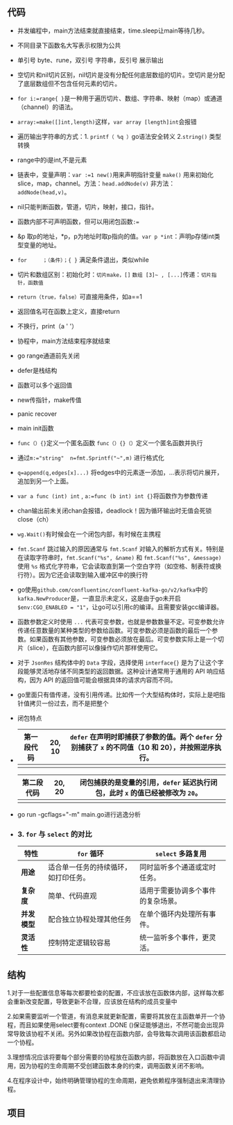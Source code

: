 

##  代码

- 并发编程中，main方法结束就直接结束，time.sleep让main等待几秒。
- 不同目录下函数名大写表示权限为公共
- 单引号 byte、rune，双引号 字符串，反引号 展示输出
- 空切片和nil切片区别，nil切片是没有分配任何底层数组的切片。空切片是分配了底层数组但不包含任何元素的切片。
- `for i:=range{ }`是一种用于遍历切片、数组、字符串、映射（map）或通道（channel）的语法。
- `array:=make([]int,length)`这样，`var array [length]int`会报错
- 遍历输出字符串的方式：1. `printf（ %q ）`go语法安全转义 2.`string()` 类型转换
- range中的i是int,不是元素
- 链表中，变量声明：`var :=1 new()`用来声明指针变量 `make()` 用来初始化slice，map，channel。方法：`head.addNode(v)`  非方法：`addNode(head,v)`。
- nil只能判断函数，管道，切片，映射，接口，指针。
- 函数内部不可声明函数，但可以用闭包函数`:=` 
- &p 取p的地址，*p，p为地址时取p指向的值。`var p *int`：声明p存储int类型变量的地址。
- `for     ；（条件）；{ }` 满足条件退出，类似while
- 切片和数组区别：初始化时：`切片make，[]` `数组 [3]~ , [...]`传递：`切片指针，函数值`
- `return（true，false）`可直接用条件，如a==1
- 返回值名可在函数上定义，直接return
- 不换行，print（a ' '）
- 协程中，main方法结束程序就结束
- go range通道前先关闭
- defer是栈结构
- 函数可以多个返回值
- new传指针，make传值
- panic recover
- main init函数
- `func（）{}`定义一个匿名函数  `func（）{}（）`定义一个匿名函数并执行
- 通过`m:="string"  n=fmt.Sprintf("~",m)` 进行格式化
- `q=append(q,edges[x]...)`  将edges中的元素逐一添加，...表示将切片展开，追加到另一个上面。
- `var a func (int) int`   , `a:=func (b int) int {}`将函数作为参数传递
- chan输出前未关闭chan会报错，deadlock！因为循环输出时无值会死锁 close（ch）
- `wg.Wait()`有时候会在一个闭包内部，有时候在主携程
- `fmt.Scanf` 跳过输入的原因通常与 `fmt.Scanf` 对输入的解析方式有关。特别是在读取字符串时，`fmt.Scanf("%s", &name)` 和 `fmt.Scanf("%s", &message)` 使用 `%s` 格式化字符串，它会读取直到第一个空白字符（如空格、制表符或换行符）。因为它还会读取到输入缓冲区中的换行符
- go使用`github.com/confluentinc/confluent-kafka-go/v2/kafka`中的`kafka.NewProducer`是，一直显示未定义，这是由于go未开启`$env:CGO_ENABLED = "1"`，让go可以引用c的编译。且需要安装gcc编译器。
- 函数参数定义时使用 `...` 代表可变参数，也就是参数数量不定。可变参数允许传递任意数量的某种类型的参数给函数。可变参数必须是函数的最后一个参数。如果函数有其他参数，可变参数必须放在最后。可变参数实际上是一个切片（slice），在函数内部可以像操作切片那样使用它。
- 对于 `JsonRes` 结构体中的 `Data` 字段，选择使用 `interface{}` 是为了让这个字段能够灵活地存储不同类型的返回数据。这种设计通常用于通用的 API 响应结构，因为 API 的返回值可能会根据具体的请求内容而不同。

- go里面只有值传递，没有引用传递。比如传一个大型结构体时，实际上是吧指针值拷贝一份过去，而不是把整个

- 闭包特点

- | 第一段代码 | 20, 10 | `defer` 在声明时即捕获了参数的值。两个 `defer` 分别捕获了 `x` 的不同值（10 和 20），并按照逆序执行。 |
  | ---------- | ------ | ------------------------------------------------------------ |
  |            |        |                                                              |

  | 第二段代码 | 20, 20 | 闭包捕获的是变量的引用，`defer` 延迟执行闭包，此时 `x` 的值已经被修改为 `20`。 |
  | ---------- | ------ | ------------------------------------------------------------ |
  |            |        |                                                              |
  
- go run -gcflags="-m" main.go进行逃逸分析

- ### **3. `for` 与 `select` 的对比**

  | **特性**     | **`for` 循环**                       | **`select` 多路复用**              |
  | ------------ | ------------------------------------ | ---------------------------------- |
  | **用途**     | 适合单一任务的持续循环，如打印任务。 | 同时监听多个通道或定时任务。       |
  | **复杂度**   | 简单、代码直观                       | 适用于需要协调多个事件的复杂场景。 |
  | **并发模型** | 配合独立协程处理其他任务             | 在单个循环内处理所有事件。         |
  | **灵活性**   | 控制特定逻辑较容易                   | 统一监听多个事件，更灵活。         |

















## 结构

1.对于一些配置信息等每次都要检查的配置，不应该放在函数体内部，这样每次都会重新改变配置，导致更新不合理，应该放在结构的成员变量中

2.如果需要监听一个管道，有消息来就更新配置，需要将其放在主函数单开一个协程，而且如果使用select要有context .DONE ()保证能够退出，不然可能会出现异常导致该协程不关闭。另外如果改协程在函数内部，会导致每次调用该函数都启动一个协程。

3.理想情况应该将要每个部分需要的协程放在函数内部，将函数放在入口函数中调用，因为协程的生命周期不受创建函数本身的约束，调用函数关闭不影响。

4.在程序设计中，始终明确管理协程的生命周期，避免依赖程序强制退出来清理协程。















## 项目





